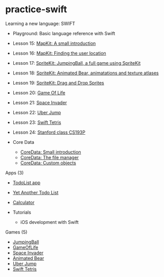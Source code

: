 practice-swift
==============

Learning a new language: SWIFT


- Playground: Basic language reference with Swift

- Lesson 15: [MapKit: A small introduction](http://goo.gl/ZwhN6Z)
- Lesson 16: [MapKit: Finding the user location](http://goo.gl/rPg7tS)
- Lesson 17: [SpriteKit: JumpingBall, a full game using SpriteKit](http://goo.gl/0vgmcZ)
- Lesson 18: [SpriteKit: Animated Bear, animatations and texture atlases](http://goo.gl/emjPj7)
- Lesson 19: [SpriteKit: Drag and Drop Sprites](http://goo.gl/5RYJzh)
- Lesson 20: [Game Of Life](http://goo.gl/82urKd)
- Lesson 21: [Space Invader](http://goo.gl/q5Yb0s)
- Lesson 22: [Uber Jump](http://goo.gl/yQJqze)
- Lesson 23: [Swift Tetris](http://goo.gl/BBD36S)
- Lesson 24: [Stanford class CS193P](http://goo.gl/fepOkm)

- Core Data
  - [CoreData: Small introduction](http://goo.gl/VqRLkE)
  - [CoreData: The file manager](http://goo.gl/0FxURE)
  - [CoreData: Custom objects](http://goo.gl/hqqDle)
  
Apps (3)

- [TodoList app](http://goo.gl/sQHnj6)
- [Yet Another Todo List](http://goo.gl/FpcnA6)
- [Calculator](http://goo.gl/NKAqLO)


- Tutorials
  - iOS development with Swift
  

Games (5)
- [JumpingBall](http://goo.gl/0vgmcZi)
- [GameOfLife](http://goo.gl/82urKd)
- [Space Invader](http://goo.gl/q5Yb0s)
- [Animated Bear](http://goo.gl/emjPj7)
- [Uber Jump](http://goo.gl/yQJqze)
- [Swift Tetris](http://goo.gl/BBD36S)
